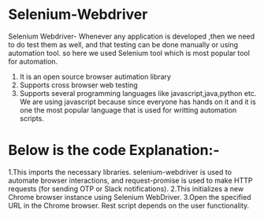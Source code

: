 # Selenium-Webdriver

Selenium Webdriver- Whenever any application is developed ,then we need to do test them as well, and that testing can be done manually or using automation tool.
so here we used Selenium tool which is most popular tool for automation.

1. It is an open source browser autimation library
2. Supports cross browser web testing
3. Supports several programming languages like javascript,java,python etc.
We are using javascript because since everyone has hands on it and it is one the most popular language that is used for writting automation scripts.

# Below is the code Explanation:-
1.This imports the necessary libraries. selenium-webdriver is used to automate browser interactions, and request-promise is used to make HTTP requests (for sending OTP or Slack notifications).
2.This initializes a new Chrome browser instance using Selenium WebDriver.
3.Open the specified URL in the Chrome browser.
Rest script depends on the user functionality.

